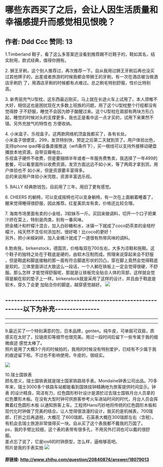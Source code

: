 # 哪些东西买了之后，会让人因生活质量和幸福感提升而感觉相见恨晚？
## 作者: Ddd Ccc  赞同: 13
1.Timberland 鞋子，看了这么多答案还没看到推荐踢不烂鞋子的，鞋如其名，结实耐用，款式经典，值得你拥有。  
  
2\. 狮王牙刷，这个别人推荐过，再次推荐一下。自从我用过狮王牙刷后再也没买过其他牌子的，出差或者旅游的时候我都会带狮王的牙刷，有一次在酒店被当做酒店牙刷扔
了，用酒店牙刷的时候都有点难过。总之刷毛特别舒服，性价比特别高。  
  
3\. 新秀丽充气U型枕，这东西最近刚买，马上就在长途火车上试用了。本人颈椎不大好，相信这也是困扰现在大多数上班族的问题，用了这个U型枕整个行程都没有觉得脖
子不舒服，睡觉不会因为脖子酸醒过来。这个U型枕在肩部有两块方形凸起，睡觉的时候对头的支撑更多，我也正是看中这一点才买的，试用下来果然不错。另外充放气的特性也
方便收纳。  
  
4\. 小米盒子、乐视盒子。这两款网络机顶盒我都买了，各有长处。  
小米盒子很便宜，299，发货特别快，预定之后第二天就到货了。用户体验出色，支持iphone
ipad等设备直接推送（wifi条件下），买一根线可以支持外接移动硬盘播放本地资源。自带豆瓣电台。  
乐视盒子硬件不收费，但是要捆绑半年或者一年服务费售卖，我选择了一年499的套餐，可以看里面所以收费资源。发货方面远远不如小米，等了两周才拿到货。用户体验也不
如小米，但是资源要丰富得多。  
总的来说用户体验小米完胜，资源丰富选乐视。  
  
5\. BALLY 经典款钱包，目前用了三年，用旧了更有感觉。  
  
6\. CHEERS 的躺椅，可以变成摇椅也可以变身躺椅，有一次在上面躺着睡着了，醒来觉得睡得很舒服，因此推荐。红星美凯龙有卖，价格还比较合理。  
  
7\. 海南市场里面有卖的小金桔，3软妹币一斤。买回来做调料，切开一个口子把果汁挤在菜上，特别是肉类，别有一番风味。  
把金橘汁和柠檬汁混合，加入白砂糖和水，冰镇一下就成了coco奶茶卖的金桔柠檬汁，纯天然不含任何添加剂，很好喝！比coco的更好！  
另外，把小米椒剁碎，加入金橘汁就成了一道很有热带风味的调料。  
  
8.勃肯拖，birkenstock，德国货，价格每双在700左右，大多为凉鞋和拖鞋。这个鞋子的独特之处在于鞋底是硬的，由软木压制而成。照理来说穿起来会不舒服
，但是鞋底和脚底接触的那一面有符合脚底形状的凹凸，穿在脚上竟然会觉得鞋底是软的。三体里面讲过大致这么一段话，一个人躺在铁板上一定会觉得很硬，不舒服。那么怎样
才能觉得舒服呢，那就是让铁板完全贴合人体的背部，这样就会觉得是躺在软的垫子上一样。birkenstock就是采用了这样的设计，并且由于鞋底是软木，穿久了会更
加贴合你的脚底，越穿感觉越好。
![](http://pic1.zhimg.com/b5a582489930f7fe1048dded6be1da72_b.jpg)

  
\---------------------------------------------------------以下为补充---------------
------------------------------------------------------------------------------
------------------------------------------------------------------------------
------------------------------------  
9.最近买了一个特别满意的包，日本品牌，genten。纯牛皮，可单肩可双肩，质感实在太好了，拉链皮扣等细节也很完美。用过一段时间后留下一些专属于我的细微痕迹
感觉太棒了。  
照片是用了大概3个月的时候拍的，我用的时候没有特别爱护，已经有不少属于我的痕迹留下啦。不过也不影响使用，牛皮的，很结实。  
  
![](http://pic3.zhimg.com/95b64b141facaf27e56e8c8a2e786cef_b.jpg)

 10.瑞士国铁表  
顾名思义，瑞士国铁表就是瑞士国家铁路局手表。Mondaine钟表公司出品。70多年来，瑞士3000多个铁路车站都能看到国铁挂钟精确地为旅客提供时间显示。钟表
的设计精良，简洁有力，红色圆形秒针设计是源於过去瑞士国铁月台人员拿的红色蕈形木板。在没有大型时钟可供旅客参考火车进站时间的时代，月台人员会挥舞着红色圆形木板
以通知旅客上车。工程师Hans巧妙地将传统的红色圆形木板和现代化时钟做了完美的结合。让人觉得很浪漫的设计，我买的是机械表，700瑞郎，打折之后再退税，大概花
了600瑞郎。石英表大概在300瑞郎左右（含税）。有机会去瑞士旅游非常值得买一块。自从买了这个表我都不戴我的万国了。  
ps，我的手臂比较细，这个表的表带有很多孔，不用另外打洞也可以戴的很舒服。  
差点忘了说了，它是ios6的时钟原型，怎么样，逼格够高吧。  
照片是我的手表实拍 ![](http://pic1.zhimg.com/1bc40f38ee7ae1b06490bdce11f03828_b.jpg)



#### 原链接: http://www.zhihu.com/question/20840874/answer/18079013
